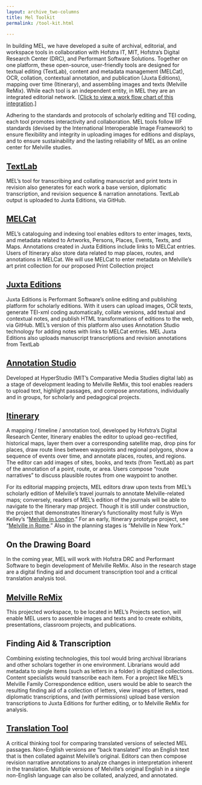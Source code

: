 ```yaml
---
layout: archive_two-columns
title: Mel Toolkit
permalink: /tool-kit.html
 
---
```

In building MEL, we have developed a suite of archival, editorial, and workspace tools in collaboration with Hofstra IT, MIT, Hofstra’s Digital Research Center (DRC), and Performant Software Solutions. Together on one platform, these open-source, user-friendly tools are designed for textual editing (TextLab), content and metadata management (MELCat), OCR, collation, contextual annotation, and publication (Juxta Editions), mapping over time (Itinerary), and assembling images and texts (Melville ReMix). While each tool is an independent entity, in MEL they are an integrated editorial network. [[Click to view a work flow chart of this integration](/mel-wireframe.html).]

Adhering to the standards and protocols of scholarly editing and TEI coding, each tool promotes interactivity and collaboration. MEL tools follow IIIF standards (devised by the International Interoperable Image Framework) to ensure flexibility and integrity in uploading images for editions and displays, and to ensure sustainability and the lasting reliability of MEL as an online center for Melville studies.

## [TextLab](/textlab.html)

MEL’s tool for transcribing and collating manuscript and print texts in revision also generates for each work a base version, diplomatic transcription, and revision sequence & narration annotations. TextLab output is uploaded to Juxta Editions, via GitHub.

## [MELCat](/melcat-juxta-editions-integration.html#melcat)

MEL’s cataloguing and indexing tool enables editors to enter images, texts, and metadata related to Artworks, Persons, Places, Events, Texts, and Maps. Annotations created in Juxta Editions include links to MELCat entries. Users of Itinerary also store data related to map places, routes, and annotations in MELCat. We will use MELCat to enter metadata on Melville’s art print collection for our proposed Print Collection project

## [Juxta Editions](/melcat-juxta-editions-integration.html#juxta)

Juxta Editions is Performant Software’s online editing and publishing platform for scholarly editions. With it users can upload images, OCR texts, generate TEI-xml coding automatically, collate versions, add textual and contextual notes, and publish HTML transformations of editions to the web, via GitHub. MEL’s version of this platform also uses Annotation Studio technology for adding notes with links to MELCat entries. MEL Juxta Editions also uploads manuscript transcriptions and revision annotations from TextLab

## [Annotation Studio](http://www.annotationstudio.org/)

Developed at HyperStudio (MIT’s Comparative Media Studies digital lab) as a stage of development leading to Melville ReMix, this tool enables readers to upload text, highlight passages, and compose annotations, individually and in groups, for scholarly and pedagogical projects.

## [Itinerary](http://hofstra.github.io/itinerary/videos/)

A mapping / timeline / annotation tool, developed by Hofstra’s Digital Research Center, Itinerary enables the editor to upload geo-rectified, historical maps, layer them over a corresponding satellite map, drop pins for places, draw route lines between waypoints and regional polygons, show a sequence of events over time, and annotate places, routes, and regions. The editor can add images of sites, books, and texts (from TextLab) as part of the annotation of a point, route, or area. Users compose “route narratives” to discuss plausible routes from one waypoint to another.

For its editorial mapping projects, MEL editors draw upon texts from MEL’s scholarly edition of Melville’s travel journals to annotate Melville-related maps; conversely, readers of MEL’s edition of the journals will be able to navigate to the Itinerary map project. Though it is still under construction, the project that demonstrates Itinerary’s functionality most fully is Wyn Kelley’s “[Melville in London](http://hofstra.github.io/itinerary/melville-in-london/).” For an early, Itinerary prototype project, see “[Melville in Rome](http://hofstra.github.io/itinerary/melville-in-rome/).” Also in the planning stages is “Melville in New York.”

## On the Drawing Board

In the coming year, MEL will work with Hofstra DRC and Performant Software to begin development of Melville ReMix. Also in the research stage are a digital finding aid and document transcription tool and a critical translation analysis tool.

## [Melville ReMix](/mel-remix-annotation-studio.html)

This projected workspace, to be located in MEL’s Projects section, will enable MEL users to assemble images and texts and to create exhibits, presentations, classroom projects, and publications.

## Finding Aid & Transcription

Combining existing technologies, this tool would bring archival librarians and other scholars together in one environment. Librarians would add metadata to single items (such as letters in a folder) in digitized collections. Content specialists would transcribe each item. For a project like MEL’s Melville Family Correspondence edition, users would be able to search the resulting finding aid of a collection of letters, view images of letters, read diplomatic transcriptions, and (with permissions) upload base version transcriptions to Juxta Editions for further editing, or to Melville ReMix for analysis.

## [Translation Tool](/pdf/translation-tool.pdf)

A critical thinking tool for comparing translated versions of selected MEL passages. Non-English versions are “back translated” into an English text that is then collated against Melville’s original. Editors can then compose revision narrative annotations to analyze changes in interpretation inherent in the translation. Multiple versions of Melville’s original English in a single non-English language can also be collated, analyzed, and annotated.